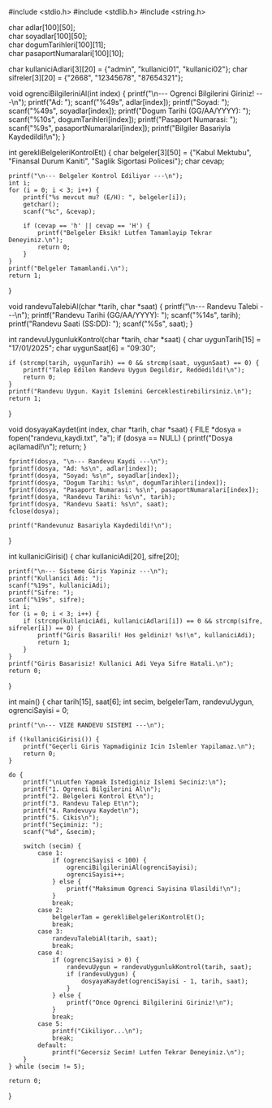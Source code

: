 #include <stdio.h>
#include <stdlib.h>
#include <string.h>

char adlar[100][50];               
char soyadlar[100][50];             
char dogumTarihleri[100][11];      
char pasaportNumaralari[100][10];   

char kullaniciAdlari[3][20] = {"admin", "kullanici01", "kullanici02"};
char sifreler[3][20] = {"2668", "12345678", "87654321"};

void ogrenciBilgileriniAl(int index) {
    printf("\n--- Ogrenci Bilgilerini Giriniz! ---\n");
    printf("Ad: ");
    scanf("%49s", adlar[index]);
    printf("Soyad: ");
    scanf("%49s", soyadlar[index]);
    printf("Dogum Tarihi (GG/AA/YYYY): ");
    scanf("%10s", dogumTarihleri[index]);
    printf("Pasaport Numarasi: ");
    scanf("%9s", pasaportNumaralari[index]);
    printf("Bilgiler Basariyla Kaydedildi!\n");
}

int gerekliBelgeleriKontrolEt() {
    char belgeler[3][50] = {"Kabul Mektubu", "Finansal Durum Kaniti", "Saglik Sigortasi Policesi"};
    char cevap;

    printf("\n--- Belgeler Kontrol Ediliyor ---\n");
    int i;
	for (i = 0; i < 3; i++) {
        printf("%s mevcut mu? (E/H): ", belgeler[i]);
        getchar();  
        scanf("%c", &cevap);

        if (cevap == 'h' || cevap == 'H') {
            printf("Belgeler Eksik! Lutfen Tamamlayip Tekrar Deneyiniz.\n");
            return 0;
        }
    }
    printf("Belgeler Tamamlandi.\n");
    return 1;
}

void randevuTalebiAl(char *tarih, char *saat) {
    printf("\n--- Randevu Talebi ---\n");
    printf("Randevu Tarihi (GG/AA/YYYY): ");
    scanf("%14s", tarih);
    printf("Randevu Saati (SS:DD): ");
    scanf("%5s", saat);
}

int randevuUygunlukKontrol(char *tarih, char *saat) {
    char uygunTarih[15] = "17/01/2025";
    char uygunSaat[6] = "09:30";

    if (strcmp(tarih, uygunTarih) == 0 && strcmp(saat, uygunSaat) == 0) {
        printf("Talep Edilen Randevu Uygun Degildir, Reddedildi!\n");
        return 0;
    }
    printf("Randevu Uygun. Kayit Islemini Gerceklestirebilirsiniz.\n");
    return 1;
}

void dosyayaKaydet(int index, char *tarih, char *saat) {
    FILE *dosya = fopen("randevu_kaydi.txt", "a");
    if (dosya == NULL) {
        printf("Dosya açilamadi!\n");
        return;
    }

    fprintf(dosya, "\n--- Randevu Kaydi ---\n");
    fprintf(dosya, "Ad: %s\n", adlar[index]);
    fprintf(dosya, "Soyad: %s\n", soyadlar[index]);
    fprintf(dosya, "Dogum Tarihi: %s\n", dogumTarihleri[index]);
    fprintf(dosya, "Pasaport Numarasi: %s\n", pasaportNumaralari[index]);
    fprintf(dosya, "Randevu Tarihi: %s\n", tarih);
    fprintf(dosya, "Randevu Saati: %s\n", saat);
    fclose(dosya);

    printf("Randevunuz Basariyla Kaydedildi!\n");
}

int kullaniciGirisi() {
    char kullaniciAdi[20], sifre[20];

    printf("\n--- Sisteme Giris Yapiniz ---\n");
    printf("Kullanici Adi: ");
    scanf("%19s", kullaniciAdi);
    printf("Sifre: ");
    scanf("%19s", sifre);
    int i;
    for (i = 0; i < 3; i++) {
        if (strcmp(kullaniciAdi, kullaniciAdlari[i]) == 0 && strcmp(sifre, sifreler[i]) == 0) {
            printf("Giris Basarili! Hos geldiniz! %s!\n", kullaniciAdi);
            return 1;
        }
    }
    printf("Giris Basarisiz! Kullanici Adi Veya Sifre Hatali.\n");
    return 0;
}

int main() {
    char tarih[15], saat[6];
    int secim, belgelerTam, randevuUygun, ogrenciSayisi = 0;

    printf("\n--- VIZE RANDEVU SISTEMI ---\n");

    if (!kullaniciGirisi()) {
        printf("Geçerli Giris Yapmadiginiz Icin Islemler Yapilamaz.\n");
        return 0;
    }

    do {
        printf("\nLutfen Yapmak Istediginiz Islemi Seciniz:\n");
        printf("1. Ogrenci Bilgilerini Al\n");
        printf("2. Belgeleri Kontrol Et\n");
        printf("3. Randevu Talep Et\n");
        printf("4. Randevuyu Kaydet\n");
        printf("5. Cikis\n");
        printf("Seçiminiz: ");
        scanf("%d", &secim);

        switch (secim) {
            case 1:
                if (ogrenciSayisi < 100) {
                    ogrenciBilgileriniAl(ogrenciSayisi);
                    ogrenciSayisi++;
                } else {
                    printf("Maksimum Ogrenci Sayisina Ulasildi!\n");
                }
                break;
            case 2:
                belgelerTam = gerekliBelgeleriKontrolEt();
                break;
            case 3:
                randevuTalebiAl(tarih, saat);
                break;
            case 4:
                if (ogrenciSayisi > 0) {
                    randevuUygun = randevuUygunlukKontrol(tarih, saat);
                    if (randevuUygun) {
                        dosyayaKaydet(ogrenciSayisi - 1, tarih, saat);
                    }
                } else {
                    printf("Once Ogrenci Bilgilerini Giriniz!\n");
                }
                break;
            case 5:
                printf("Cikiliyor...\n");
                break;
            default:
                printf("Gecersiz Secim! Lutfen Tekrar Deneyiniz.\n");
        }
    } while (secim != 5);

    return 0;
}
